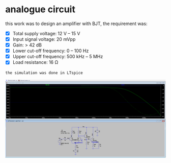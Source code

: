 # analogue circuit

this work was to design an amplifier with BJT, the requirement was:

- [x] Total supply voltage: 12 V – 15 V
- [x] Input signal voltage: 20 mVpp
- [x] Gain: > 42 dB
- [x] Lower cut-off frequency: 0 – 100 Hz
- [x] Upper cut-off frequency: 500 kHz – 5 MHz
- [x] Load resistance: 16 Ω

`the simulation was done in LTspice`

![result](result.png)
